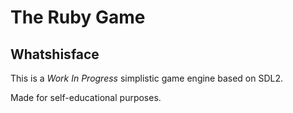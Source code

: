 # The Ruby Game

## Whatshisface
This is a _Work In Progress_ simplistic game engine based on SDL2.

Made for self-educational purposes.
